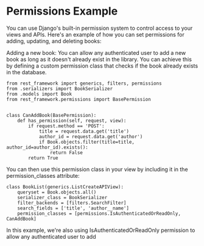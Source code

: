 # Permissions Example

You can use Django's built-in permission system to control access to your views and APIs.
Here's an example of how you can set permissions for adding, updating, and deleting books:

Adding a new book: You can allow any authenticated user to add a new book as long as it doesn't already exist in the library.
You can achieve this by defining a custom permission class that checks if the book already exists in the database.

```
from rest_framework import generics, filters, permissions
from .serializers import BookSerializer
from .models import Book
from rest_framework.permissions import BasePermission


class CanAddBook(BasePermission):
    def has_permission(self, request, view):
        if request.method == 'POST':
            title = request.data.get('title')
            author_id = request.data.get('author')
            if Book.objects.filter(title=title, author_id=author_id).exists():
                return False
        return True
```

You can then use this permission class in your view by including it in the permission_classes attribute:

```
class BookList(generics.ListCreateAPIView):
    queryset = Book.objects.all()
    serializer_class = BookSerializer
    filter_backends = [filters.SearchFilter]
    search_fields = ['title', 'author__name']
    permission_classes = [permissions.IsAuthenticatedOrReadOnly, CanAddBook]
```

In this example, we're also using IsAuthenticatedOrReadOnly permission to allow any authenticated user to add
